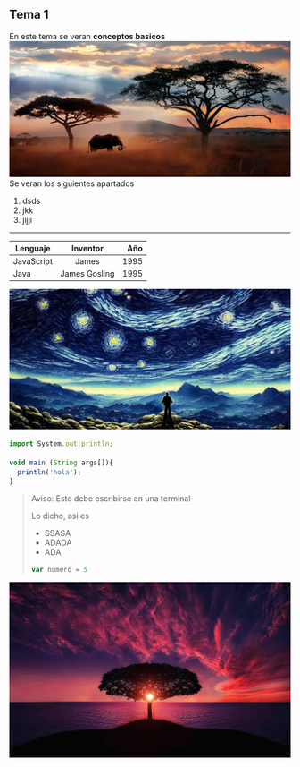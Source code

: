## Tema 1

En este tema se veran **conceptos basicos**
![Lenguajes de programacion](./assets/img1.webp)
Se veran los siguientes apartados

1. dsds
2. jkk
3. jijji

---

Lenguaje   |   Inventor   |   Año
-----------|:--------------:|--------:
JavaScript |James         |1995
Java       |James Gosling |1995

![JavaScript](./assets/img2.jpg)

```javascript
import System.out.println;

void main (String args[]){
  println('hola');
}
```
> Aviso: Esto debe escribirse en una terminal
>
> Lo dicho, asi es
> - SSASA
> - ADADA
> - ADA
> ```javascript
> var numero = 5
> ```
![NodeJs](./assets/img3.png)
